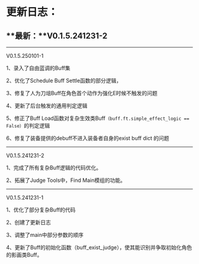 # 更新日志：

## **最新：**V0.1.5.241231-2

--------------------

V0.1.5.250101-1

1、录入了自由蓝调的Buff集

2、优化了Schedule Buff Settle函数的部分逻辑，

3、修复了人为刀俎Buff在角色首个动作为强化E时候不触发的问题

4、更新了后台触发的通用判定逻辑

5、修正了Buff Load函数对复杂生效类Buff`（buff.ft.simple_effect_logic == False）`的判定逻辑

6、修复了装备提供的debuff不进入装备者自身的exist buff dict 的问题

-------------------------

V0.1.5.241231-2

1、完成了所有复杂Buff逻辑的代码优化。

2、拓展了Judge Tools中，Find Main模组的功能。

-----------

V0.1.5.241231-1

1、优化了部分复杂Buff的代码

2、创建了更新日志

3、调整了main中部分参数的顺序

4、更新了Buff的初始化函数（buff_exist_judge），使其能识别并争取初始化角色的影画类Buff。